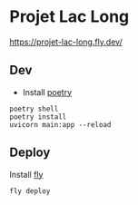 # Projet Lac Long

https://projet-lac-long.fly.dev/

## Dev

* Install [poetry](https://python-poetry.org/docs/#installation)

```
poetry shell
poetry install
uvicorn main:app --reload  
```

## Deploy

Install [fly](https://fly.io/docs/getting-started/installing-flyctl/)

```
fly deploy
```

